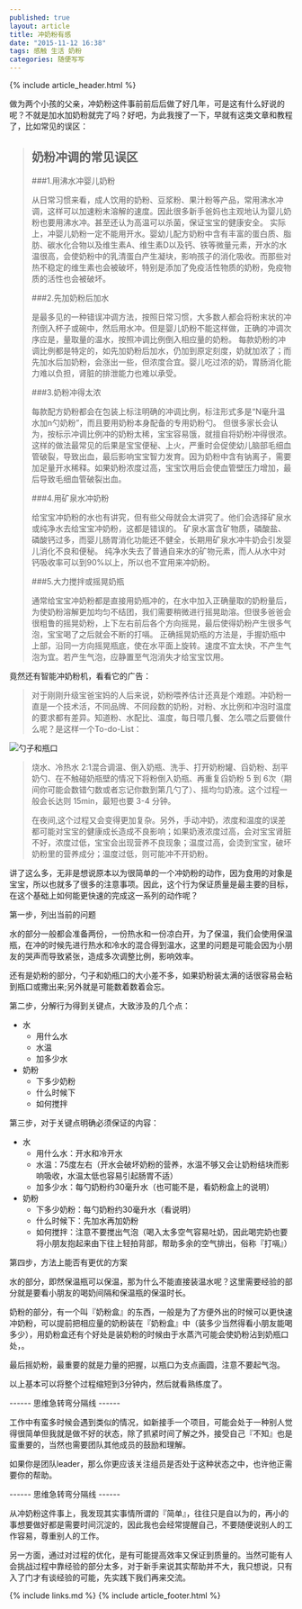 ```yaml
---
published: true
layout: article
title: 冲奶粉有感
date: "2015-11-12 16:38"
tags: 感触 生活 奶粉
categories: 随便写写
---
```




{% include article_header.html %}

做为两个小孩的父亲，冲奶粉这件事前前后后做了好几年，可是这有什么好说的呢？不就是加水加奶粉就完了吗？好吧，为此我搜了一下，早就有这类文章和教程了，比如常见的误区：

> ## 奶粉冲调的常见误区
>
> ###1.用沸水冲婴儿奶粉
>
> 从日常习惯来看，成人饮用的奶粉、豆浆粉、果汁粉等产品，常用沸水冲调，这样可以加速粉末溶解的速度。因此很多新手爸妈也主观地认为婴儿奶粉也要用沸水冲。甚至还认为高温可以杀菌，保证宝宝的健康安全。
> 实际上，冲婴儿奶粉一定不能用开水。婴幼儿配方奶粉中含有丰富的蛋白质、脂肪、碳水化合物以及维生素A、维生素D以及钙、铁等微量元素，开水的水温很高，会使奶粉中的乳清蛋白产生凝块，影响孩子的消化吸收。而那些对热不稳定的维生素也会被破坏，特别是添加了免疫活性物质的奶粉，免疫物质的活性也会被破坏。
>
> ###2.先加奶粉后加水
>
> 是最多见的一种错误冲调方法，按照日常习惯，大多数人都会将粉末状的冲剂倒入杯子或碗中，然后用水冲。但是婴儿奶粉不能这样做，正确的冲调次序应是，量取量的温水，按照冲调比例倒入相应量的奶粉。
> 每款奶粉的冲调比例都是特定的，如先加奶粉后加水，仍加到原定刻度，奶就加浓了；而先加水后加奶粉，会涨出一些，但浓度合宜。婴儿吃过浓的奶，胃肠消化能力难以负担，肾脏的排泄能力也难以承受。
>
> ###3.奶粉冲得太浓
>
> 每款配方奶粉都会在包装上标注明确的冲调比例，标注形式多是“N毫升温水加n勺奶粉”，而且要用奶粉本身配备的专用奶粉勺。
> 但很多家长会认为，按标示冲调比例冲的奶粉太稀，宝宝容易饿，就擅自将奶粉冲得很浓。这样的做法最常见的后果是宝宝便秘、上火，严重时会促使幼儿脑部毛细血管破裂，导致出血，最后影响宝宝智力发育。因为奶粉中含有钠离子，需要加足量开水稀释。如果奶粉浓度过高，宝宝饮用后会使血管壁压力增加，最后导致毛细血管破裂出血。
>
> ###4.用矿泉水冲奶粉
>
> 给宝宝冲奶粉的水也有讲究，但有些父母就会太讲究了。他们会选择矿泉水或纯净水去给宝宝冲奶粉，这都是错误的。
> 矿泉水富含矿物质，磷酸盐、磷酸钙过多，而婴儿肠胃消化功能还不健全，长期用矿泉水冲牛奶会引发婴儿消化不良和便秘。
> 纯净水失去了普通自来水的矿物元素，而人从水中对钙吸收率可以到90%以上，所以也不宜用来冲奶粉。
>
> ###5.大力搅拌或摇晃奶瓶
>
> 通常给宝宝冲奶粉都是直接用奶瓶冲的，在水中加入正确量取的奶粉量后，为使奶粉溶解更加均匀不结团，我们需要稍微进行摇晃助溶。但很多爸爸会很粗鲁的摇晃奶粉，上下左右前后各个方向摇晃，最后使得奶粉产生很多气泡，宝宝喝了之后就会不断的打嗝。
> 正确摇晃奶瓶的方法是，手握奶瓶中上部，沿同一方向摇晃瓶底，使在水平面上旋转。速度不宜太快，不产生气泡为宜。若产生气泡，应静置至气泡消失才给宝宝饮用。
 
竟然还有智能冲奶粉机，看看它的广告：

> 对于刚刚升级宝爸宝妈的人后来说，奶粉喂养估计还真是个难题。冲奶粉一直是一个技术活，不同品牌、不同段数的奶粉，对粉、水比例和冲泡时温度的要求都有差异。知道粉、水配比、温度，每日喂几餐、怎么喂之后要做什么呢？是这样一个To-do-List：
>
![勺子和瓶口][1]
> 烧水、冷热水 2:1混合调温、倒入奶瓶、洗手、打开奶粉罐、舀奶粉、刮平奶勺、在不触碰奶瓶壁的情况下将粉倒入奶瓶、再重复舀奶粉 5 到 6次（期间你可能会数错勺数或者忘记你数到第几勺了）、摇均匀奶液。这个过程一般会长达则 15min，最短也要 3-4 分钟。
>
> 在夜间,这个过程又会变得更加复杂。另外，手动冲奶，浓度和温度的误差都可能对宝宝的健康成长造成不良影响；如果奶液浓度过高，会对宝宝肾脏不好，浓度过低，宝宝会出现营养不良现象；温度过高，会烫到宝宝，破坏奶粉里的营养成分；温度过低，则可能冲不开奶粉。

讲了这么多，无非是想说原本以为很简单的一个冲奶粉的动作，因为食用的对象是宝宝，所以也就多了很多的注意事项。因此，这个行为保证质量是最主要的目标，在这个基础上如何能更快速的完成这一系列的动作呢？

第一步，列出当前的问题

水的部分一般都会准备两份，一份热水和一份凉白开，为了保温，我们会使用保温瓶，在冲的时候先进行热水和冷水的混合得到温水，这里的问题是可能会因为小朋友的哭声而导致紧张，造成多次调整比例，影响效率。

还有是奶粉的部分，勺子和奶瓶口的大小差不多，如果奶粉装太满的话很容易会粘到瓶口或撒出来;另外就是可能数着数着会忘。

第二步，分解行为得到关键点，大致涉及的几个点：

 - 水
    - 用什么水
    - 水温
    - 加多少水
 - 奶粉
    - 下多少奶粉
    - 什么时候下
    - 如何搅拌

第三步，对于关键点明确必须保证的内容：

 - 水
    - 用什么水：开水和冷开水
    - 水温：75度左右（开水会破坏奶粉的营养，水温不够又会让奶粉结块而影响吸收，水温太低也容易引起肠胃不适）
    - 加多少水：每勺奶粉约30毫升水（也可能不是，看奶粉盒上的说明）
 - 奶粉
    - 下多少奶粉：每勺奶粉约30毫升水（看说明）
    - 什么时候下：先加水再加奶粉
    - 如何搅拌：注意不要搅出气泡（喝入太多空气容易吐奶，因此喝完奶也要将小朋友抱起来由下往上轻拍背部，帮助多余的空气排出，俗称『打嗝』）

第四步，方法上能否有更优的方案

水的部分，即然保温瓶可以保温，那为什么不能直接装温水呢？这里需要经验的部分就是要看小朋友的喝奶间隔和保温瓶的保温时长。

奶粉的部分，有一个叫『奶粉盒』的东西，一般是为了方便外出的时候可以更快速冲奶粉，可以提前把相应量的奶粉装在『奶粉盒』中（装多少当然得看小朋友能喝多少），用奶粉盒还有个好处是装奶粉的时候由于水蒸汽可能会使奶粉沾到奶瓶口处，。

最后摇奶粉，最重要的就是力量的把握，以瓶口为支点画圆，注意不要起气泡。

以上基本可以将整个过程缩短到3分钟内，然后就看熟练度了。

------ 思维急转弯分隔线 ------

工作中有蛮多时候会遇到类似的情况，如新接手一个项目，可能会处于一种别人觉得很简单但我就是做不好的状态，除了抓紧时间了解之外，接受自己『不知』也是蛮重要的，当然也需要团队其他成员的鼓励和理解。

如果你是团队leader，那么你更应该关注组员是否处于这种状态之中，也许他正需要你的帮助。

------ 思维急转弯分隔线 ------

从冲奶粉这件事上，我发现其实事情所谓的『简单』，往往只是自以为的，再小的事想要做好都是需要时间沉淀的，因此我也会经常提醒自己，不要随便说别人的工作容易，尊重别人的工作。

另一方面，通过对过程的优化，是有可能提高效率又保证到质量的。当然可能有人会挑战过程中靠经验的部分太多，对于新手来说其实帮助并不大，我只想说，只有入了门才有谈经验的可能，先实践下我们再来交流。

  [1]: http://baby.kangq.com/data/upload/keditor/image/20150717/20150717131151_15204.jpg
  
{% include links.md %}
{% include article_footer.html %}
